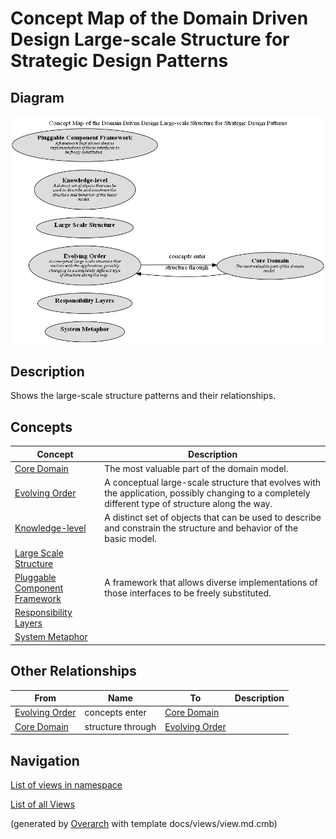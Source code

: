 # Concept Map of the Domain Driven Design Large-scale Structure for Strategic Design Patterns

## Diagram
![Concept Map of the Domain Driven Design Large-scale Structure for Strategic Design Patterns](../../../software-development/domain-driven-design/large-scale-structure/concept-view.png)

## Description
Shows the large-scale structure patterns and their relationships.

## Concepts
| Concept | Description |
|---|---|
| [Core Domain](../../../software-development/domain-driven-design/distillation/c-core-domain.md)| The most valuable part of the domain model. |
| [Evolving Order](../../../software-development/domain-driven-design/large-scale-structure/c-evolving-order.md)| A conceptual large-scale structure that evolves with the application, possibly changing to a completely different type of structure along the way. |
| [Knowledge-level](../../../software-development/domain-driven-design/large-scale-structure/c-knowledge-level.md)| A distinct set of objects that can be used to describe and constrain the structure and behavior of the basic model. |
| [Large Scale Structure](../../../software-development/domain-driven-design/large-scale-structure/c-large-scale-structure.md)|  |
| [Pluggable Component Framework](../../../software-development/domain-driven-design/large-scale-structure/c-pluggable-component-framework.md)| A framework that allows diverse implementations of those interfaces to be freely substituted. |
| [Responsibility Layers](../../../software-development/domain-driven-design/large-scale-structure/c-responsibility-layers.md)|  |
| [System Metaphor](../../../software-development/domain-driven-design/large-scale-structure/c-system-metaphor.md)|  |

## Other Relationships
| From | Name | To | Description |
|---|---|---|---|
| [Evolving Order](../../../software-development/domain-driven-design/large-scale-structure/c-evolving-order.md) | concepts enter | [Core Domain](../../../software-development/domain-driven-design/distillation/c-core-domain.md) |  |
| [Core Domain](../../../software-development/domain-driven-design/distillation/c-core-domain.md) | structure through | [Evolving Order](../../../software-development/domain-driven-design/large-scale-structure/c-evolving-order.md) |  |

## Navigation
[List of views in namespace](./views-in-namespace.md)

[List of all Views](../../../views.md)


(generated by [Overarch](https://github.com/soulspace-org/overarch) with template docs/views/view.md.cmb)

